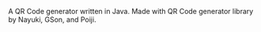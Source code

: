 A QR Code generator written in Java. Made with QR Code generator library by Nayuki, GSon, and Poiji.
